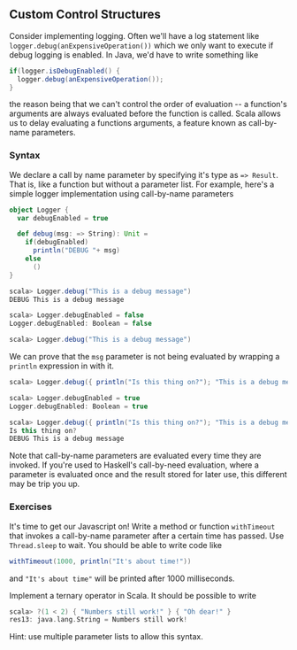 ## Custom Control Structures

Consider implementing logging. Often we'll have a log statement like `logger.debug(anExpensiveOperation())` which we only want to execute if debug logging is enabled. In Java, we'd have to write something like

~~~ java
if(logger.isDebugEnabled() {
  logger.debug(anExpensiveOperation());
}
~~~

the reason being that we can't control the order of evaluation -- a function's arguments are always evaluated before the function is called. Scala allows us to delay evaluating a functions arguments, a feature known as call-by-name parameters.

### Syntax

We declare a call by name parameter by specifying it's type as `=> Result`. That is, like a function but without a parameter list. For example, here's a simple logger implementation using call-by-name parameters

~~~ scala
object Logger {
  var debugEnabled = true

  def debug(msg: => String): Unit =
    if(debugEnabled)
      println("DEBUG "+ msg)
    else
      ()
}

scala> Logger.debug("This is a debug message")
DEBUG This is a debug message

scala> Logger.debugEnabled = false
Logger.debugEnabled: Boolean = false

scala> Logger.debug("This is a debug message")

~~~

We can prove that the `msg` parameter is not being evaluated by wrapping a `println` expression in with it.

~~~ scala
scala> Logger.debug({ println("Is this thing on?"); "This is a debug message" })

scala> Logger.debugEnabled = true
Logger.debugEnabled: Boolean = true

scala> Logger.debug({ println("Is this thing on?"); "This is a debug message" })
Is this thing on?
DEBUG This is a debug message

~~~

Note that call-by-name parameters are evaluated every time they are invoked. If you're used to Haskell's call-by-need evaluation, where a parameter is evaluated once and the result stored for later use, this different may be trip you up.

### Exercises

It's time to get our Javascript on! Write a method or function `withTimeout` that invokes a call-by-name parameter after a certain time has passed. Use `Thread.sleep` to wait. You should be able to write code like

~~~ scala
withTimeout(1000, println("It's about time!"))
~~~

and `"It's about time"` will be printed after 1000 milliseconds.


Implement a ternary operator in Scala. It should be possible to write

~~~ scala
scala> ?(1 < 2) { "Numbers still work!" } { "Oh dear!" }
res13: java.lang.String = Numbers still work!

~~~

Hint: use multiple parameter lists to allow this syntax.
